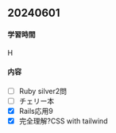 ## 20240601
#### 学習時間
H
#### 内容
- [ ] Ruby silver2問
- [ ] チェリー本
- [X] Rails応用9
- [X] 完全理解?CSS with tailwind
